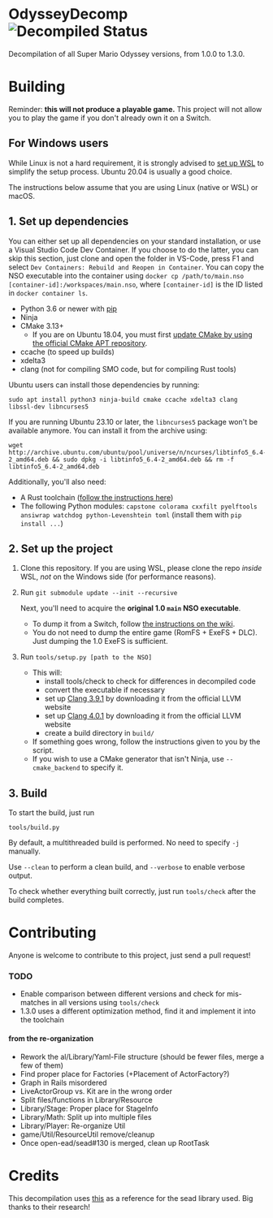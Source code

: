 # OdysseyDecomp ![Decompiled Status](https://img.shields.io/badge/dynamic/json?url=https://monsterdruide.one/OdysseyDecomp/progress.json&query=$.matching&suffix=%&label=decompiled&color=blue)
Decompilation of all Super Mario Odyssey versions, from 1.0.0 to 1.3.0.

# Building

Reminder: **this will not produce a playable game.** This project will not allow you to play the game if you don't already own it on a Switch.

## For Windows users

While Linux is not a hard requirement, it is strongly advised to [set up WSL](https://docs.microsoft.com/en-us/windows/wsl/install-win10) to simplify the setup process. Ubuntu 20.04 is usually a good choice.

The instructions below assume that you are using Linux (native or WSL) or macOS.

## 1. Set up dependencies

You can either set up all dependencies on your standard installation, or use a Visual Studio Code Dev Container. If you choose to do the latter, you can skip this section, just clone and open the folder in VS-Code, press F1 and select `Dev Containers: Rebuild and Reopen in Container`. You can copy the NSO executable into the container using `docker cp /path/to/main.nso [container-id]:/workspaces/main.nso`, where `[container-id]` is the ID listed in `docker container ls`.

* Python 3.6 or newer with [pip](https://pip.pypa.io/en/stable/installation/)
* Ninja
* CMake 3.13+
    * If you are on Ubuntu 18.04, you must first [update CMake by using the official CMake APT repository](https://apt.kitware.com/).
* ccache (to speed up builds)
* xdelta3
* clang (not for compiling SMO code, but for compiling Rust tools)

Ubuntu users can install those dependencies by running:

```shell
sudo apt install python3 ninja-build cmake ccache xdelta3 clang libssl-dev libncurses5
```

If you are running Ubuntu 23.10 or later, the `libncurses5` package won't be available anymore. You can install it from the archive using:

```shell
wget http://archive.ubuntu.com/ubuntu/pool/universe/n/ncurses/libtinfo5_6.4-2_amd64.deb && sudo dpkg -i libtinfo5_6.4-2_amd64.deb && rm -f libtinfo5_6.4-2_amd64.deb
```

Additionally, you'll also need:

* A Rust toolchain ([follow the instructions here](https://www.rust-lang.org/tools/install))
* The following Python modules: `capstone colorama cxxfilt pyelftools ansiwrap watchdog python-Levenshtein toml` (install them with `pip install ...`)

## 2. Set up the project

1. Clone this repository. If you are using WSL, please clone the repo *inside* WSL, *not* on the Windows side (for performance reasons).

2. Run `git submodule update --init --recursive`

    Next, you'll need to acquire the **original 1.0 `main` NSO executable**.

    * To dump it from a Switch, follow [the instructions on the wiki](https://zeldamods.org/wiki/Help:Dumping_games#Dumping_binaries_.28executable_files.29).
    * You do not need to dump the entire game (RomFS + ExeFS + DLC). Just dumping the 1.0 ExeFS is sufficient.

3. Run `tools/setup.py [path to the NSO]`
    * This will:
        * install tools/check to check for differences in decompiled code
        * convert the executable if necessary
        * set up [Clang 3.9.1](https://releases.llvm.org/download.html#3.9.1) by downloading it from the official LLVM website
        * set up [Clang 4.0.1](https://releases.llvm.org/download.html#4.0.1) by downloading it from the official LLVM website
        * create a build directory in `build/`
    * If something goes wrong, follow the instructions given to you by the script.
    * If you wish to use a CMake generator that isn't Ninja, use `--cmake_backend` to specify it.

## 3. Build

To start the build, just run

```shell
tools/build.py
```

By default, a multithreaded build is performed. No need to specify `-j` manually.

Use `--clean` to perform a clean build, and `--verbose` to enable verbose output.

To check whether everything built correctly, just run `tools/check` after the build completes.

# Contributing
Anyone is welcome to contribute to this project, just send a pull request!

### TODO
- Enable comparison between different versions and check for mis-matches in all versions using `tools/check`
- 1.3.0 uses a different optimization method, find it and implement it into the toolchain

#### from the re-organization
- Rework the al/Library/Yaml-File structure (should be fewer files, merge a few of them)
- Find proper place for Factories (+Placement of ActorFactory?)
- Graph in Rails misordered
- LiveActorGroup vs. Kit are in the wrong order
- Split files/functions in Library/Resource
- Library/Stage: Proper place for StageInfo
- Library/Math: Split up into multiple files
- Library/Player: Re-organize Util
- game/Util/ResourceUtil remove/cleanup
- Once open-ead/sead#130 is merged, clean up RootTask

# Credits
This decompilation uses [this](https://github.com/open-ead/sead) as a reference for the sead library used. Big thanks to their research!
